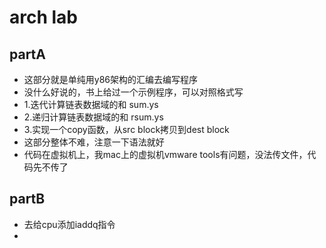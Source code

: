 # arch lab

## partA

- 这部分就是单纯用y86架构的汇编去编写程序
- 没什么好说的，书上给过一个示例程序，可以对照格式写
- 1.迭代计算链表数据域的和 sum.ys
- 2.递归计算链表数据域的和 rsum.ys
- 3.实现一个copy函数，从src block拷贝到dest block
- 这部分整体不难，注意一下语法就好
- 代码在虚拟机上，我mac上的虚拟机vmware tools有问题，没法传文件，代码先不传了

## partB

- 去给cpu添加iaddq指令
- 
